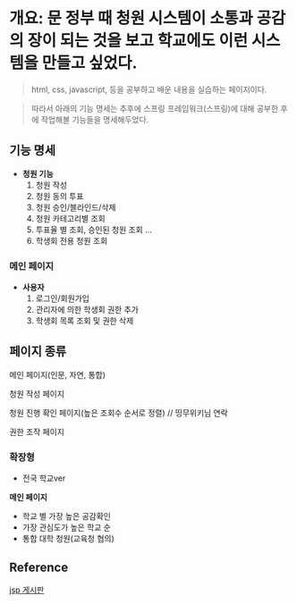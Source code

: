 # 개요: 문 정부 때 청원 시스템이 소통과 공감의 장이 되는 것을 보고 학교에도 이런 시스템을 만들고 싶었다.

> html, css, javascript, 등을 공부하고 배운 내용을 실습하는 페이지이다. 

> 따라서 아래의 기능 명세는 추후에 스프링 프레임워크(스프링)에 대해 공부한 후에 작업해볼 기능들을 명세해두었다.
## **기능 명세**

- **청원 기능**
    1. 청원 작성
    2. 청원 동의 투표
    3. 청원 승인/블라인드/삭제
    4. 청원 카테고리별 조회
    5. 투표율 별 조회, 승인된 청원 조회 ...
    6. 학생회 전용 청원 조회

### 메인 페이지

- **사용자**
    1. 로그인/회원가입
    2. 관리자에 의한 학생회 권한 추가
    3. 학생회 목록 조회 및 권한 삭제

## **페이지 종류**

메인 페이지(인문, 자연, 통합)

청원 작성 페이지

청원 진행 확인 페이지(높은 조회수 순서로 정렬) // 띵무위키님 연락

권한 조작 페이지

### 확장형

- 전국 학교ver

**메인 페이지**

- 학교 별 가장 높은 공감확인
- 가장 관심도가 높은 학교 순
- 통합 대학 청원(교육청 협의)

## Reference
[jsp 게시판](https://blog.naver.com/ajy7424/222233474659)

